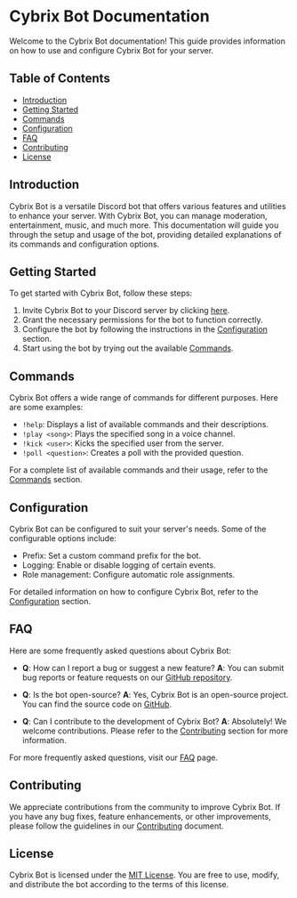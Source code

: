 # Cybrix Bot Documentation

Welcome to the Cybrix Bot documentation! This guide provides information on how to use and configure Cybrix Bot for your server.

## Table of Contents

- [Introduction](#introduction)
- [Getting Started](#getting-started)
- [Commands](#commands)
- [Configuration](#configuration)
- [FAQ](#faq)
- [Contributing](#contributing)
- [License](#license)

## Introduction

Cybrix Bot is a versatile Discord bot that offers various features and utilities to enhance your server. With Cybrix Bot, you can manage moderation, entertainment, music, and much more. This documentation will guide you through the setup and usage of the bot, providing detailed explanations of its commands and configuration options.

## Getting Started

To get started with Cybrix Bot, follow these steps:

1. Invite Cybrix Bot to your Discord server by clicking [here](https://discord.com/oauth2/authorize?client_id=YOUR_BOT_CLIENT_ID&scope=bot&permissions=YOUR_PERMISSIONS).
2. Grant the necessary permissions for the bot to function correctly.
3. Configure the bot by following the instructions in the [Configuration](#configuration) section.
4. Start using the bot by trying out the available [Commands](#commands).

## Commands

Cybrix Bot offers a wide range of commands for different purposes. Here are some examples:

- `!help`: Displays a list of available commands and their descriptions.
- `!play <song>`: Plays the specified song in a voice channel.
- `!kick <user>`: Kicks the specified user from the server.
- `!poll <question>`: Creates a poll with the provided question.

For a complete list of available commands and their usage, refer to the [Commands](commands.md) section.

## Configuration

Cybrix Bot can be configured to suit your server's needs. Some of the configurable options include:

- Prefix: Set a custom command prefix for the bot.
- Logging: Enable or disable logging of certain events.
- Role management: Configure automatic role assignments.

For detailed information on how to configure Cybrix Bot, refer to the [Configuration](configuration.md) section.

## FAQ

Here are some frequently asked questions about Cybrix Bot:

- **Q**: How can I report a bug or suggest a new feature?
  **A**: You can submit bug reports or feature requests on our [GitHub repository](https://github.com/nathanieeeeeeeeel/cybrix/issues).

- **Q**: Is the bot open-source?
  **A**: Yes, Cybrix Bot is an open-source project. You can find the source code on [GitHub](https://github.com/nathanieeeeeeeeel/cybrix).

- **Q**: Can I contribute to the development of Cybrix Bot?
  **A**: Absolutely! We welcome contributions. Please refer to the [Contributing](#contributing) section for more information.

For more frequently asked questions, visit our [FAQ](faq.md) page.

## Contributing

We appreciate contributions from the community to improve Cybrix Bot. If you have any bug fixes, feature enhancements, or other improvements, please follow the guidelines in our [Contributing](contributing.md) document.

## License

Cybrix Bot is licensed under the [MIT License](LICENSE). You are free to use, modify, and distribute the bot according to the terms of this license.
